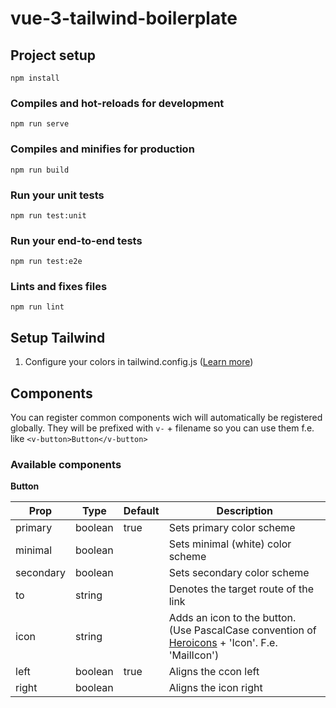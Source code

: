 # vue-3-tailwind-boilerplate

## Project setup

```
npm install
```

### Compiles and hot-reloads for development

```
npm run serve
```

### Compiles and minifies for production

```
npm run build
```

### Run your unit tests

```
npm run test:unit
```

### Run your end-to-end tests

```
npm run test:e2e
```

### Lints and fixes files

```
npm run lint
```

## Setup Tailwind

1. Configure your colors in tailwind.config.js ([Learn more](https://tailwindcss.com/docs/customizing-colors#color-palette-reference))

## Components

You can register common components wich will automatically be registered globally. They will be prefixed with `v-` + filename so you can use them f.e. like `<v-button>Button</v-button>`

### Available components

**Button**

| Prop      | Type    | Default | Description                                                                                                              |
| --------- | ------- | ------- | ------------------------------------------------------------------------------------------------------------------------ |
| primary   | boolean | true    | Sets primary color scheme                                                                                                |
| minimal   | boolean |         | Sets minimal (white) color scheme                                                                                        |
| secondary | boolean |         | Sets secondary color scheme                                                                                              |
| to        | string  |         | Denotes the target route of the link                                                                                     |
| icon      | string  |         | Adds an icon to the button. (Use PascalCase convention of [Heroicons](https://heroicons.com/) + 'Icon'. F.e. 'MailIcon') |
| left      | boolean | true    | Aligns the ccon left                                                                                                     |
| right     | boolean |         | Aligns the icon right                                                                                                    |
